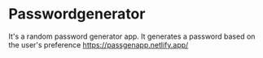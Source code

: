 # Passwordgenerator
It's a random password generator app. 
It generates a password based on the user's preference
https://passgenapp.netlify.app/
